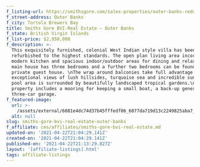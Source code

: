 ```yaml
---
f_listing-url: https://smithsgore.com/sales-properties/outer-banks-reduced/
f_street-address: Outer Banks
f_city: Tortola Brewers Bay
title: Smiths Gore BVI-Real Estate – Outer Banks
f_state: British Virgin Islands
f_list-price: $2,950,000
f_description: >-
  This exquisitely furnished, colonial West Indian style villa has been recently
  refurbished to the highest standards. The open plan living area incorporates a
  modern kitchen and spacious indoor/outdoor areas for dining and relaxing. The
  main house has three bedrooms and a further two bedrooms can be found in the
  private guest house. \nThe wrap around balconies take full advantage of the
  exceptional views of lush hillsides, turquoise sea and incredible sunsets. The
  pool area is surrounded by beautifully landscaped tropical gardens.\nThe
  property includes a mooring for keeping a small boat, a back-up generator and
  three-car garage.
f_featured-image:
  url: >-
    /assets/external/6081e4dc74d37b45fffedf06_6077da719d13c2249825aba7_6033233b01cb1screen-shot-2021-02-21-at-7.17.10-PM.jpeg
  alt: null
slug: smiths-gore-bvi-real-estate-outer-banks
f_affiliate: cms/affiliates/smiths-gore-bvi-real-estate.md
updated-on: '2021-04-22T21:04:29.141Z'
created-on: '2021-04-22T21:04:29.141Z'
published-on: '2021-04-22T21:13:29.827Z'
layout: '[affiliate-listings].html'
tags: affiliate-listings
---
```



